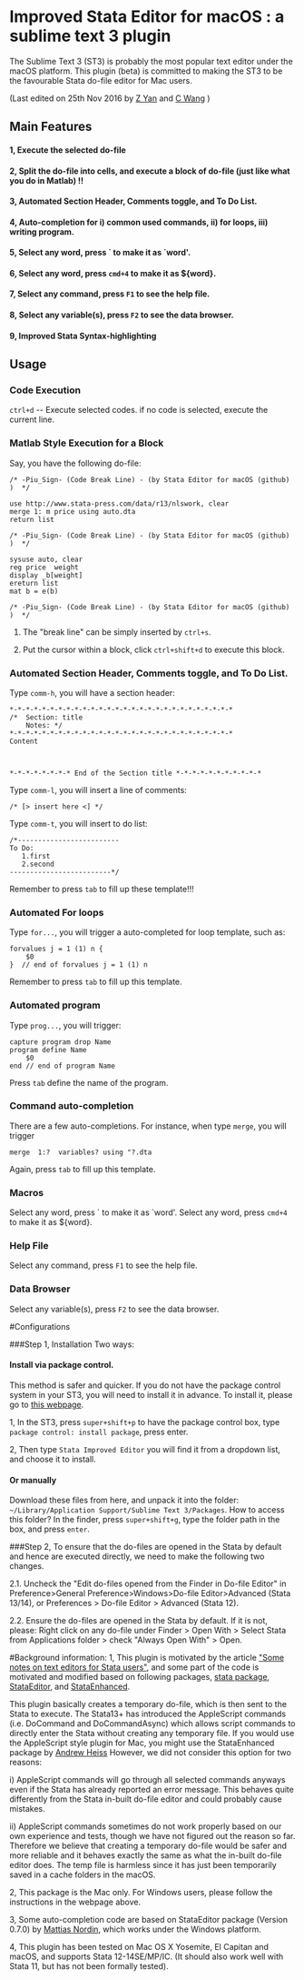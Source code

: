 # Improved Stata Editor for macOS : a sublime text 3 plugin

The Sublime Text 3 (ST3) is probably the most popular text editor under the macOS platform. This plugin (beta) is committed to making the ST3 to be the favourable Stata do-file editor for Mac users.  

(Last edited on 25th Nov 2016 by [Z Yan](mailto:helloyzz@gmail.com) and [C Wang](mailto:flora7819@gmail.com) )

## Main Features
#### 1, Execute the selected do-file 
#### 2, Split the do-file into cells, and execute a block of do-file (just like what you do in Matlab) !!
#### 3, Automated Section Header, Comments toggle, and To Do List.
#### 4, Auto-completion for i) common used commands, ii) for loops, iii) writing program.
#### 5, Select any word, press \` to make it as \`word'. 
#### 6, Select any word, press `cmd+4` to make it as ${word}. 
#### 7, Select any command, press `F1` to see the help file. 
#### 8, Select any variable(s), press `F2` to see the data browser. 
#### 9, Improved Stata Syntax-highlighting  



## Usage 
### Code Execution
`ctrl+d` -- Execute selected codes. if no code is selected, execute the current line.
### Matlab Style Execution for a Block
Say, you have the following do-file:
 
    /* -Piu_Sign- (Code Break Line) - (by Stata Editor for macOS (github) )  */
    
    use http://www.stata-press.com/data/r13/nlswork, clear
    merge 1: m price using auto.dta 
    return list
    
    /* -Piu_Sign- (Code Break Line) - (by Stata Editor for macOS (github) )  */
    
    sysuse auto, clear
    reg price  weight
    display _b[weight]
    ereturn list
    mat b = e(b)
    
    /* -Piu_Sign- (Code Break Line) - (by Stata Editor for macOS (github) )  */
1) The "break line" can be simply inserted by `ctrl+s`.

2) Put the cursor within a block, click  `ctrl+shift+d` to execute this block.

### Automated Section Header, Comments toggle, and To Do List.
Type `comm-h`, you will have a section header:

    *-*-*-*-*-*-*-*-*-*-*-*-*-*-*-*-*-*-*-*-*-*-*-*-*-*-*-*
    /*  Section: title        
        Notes: */
    *-*-*-*-*-*-*-*-*-*-*-*-*-*-*-*-*-*-*-*-*-*-*-*-*-*-*-*
    Content  
    
    
    
    *-*-*-*-*-*-*-* End of the Section title *-*-*-*-*-*-*-*-*-*-*

Type `comm-l`, you will insert a line of comments:

    /* [> insert here <] */ 

Type `comm-t`, you will insert to do list:

    /*------------------------- 
    To Do:
       1.first  
       2.second  
    -------------------------*/ 



Remember to press `tab` to fill up these template!!!

### Automated For loops
Type `for...`, you will trigger a auto-completed for loop template, such as:

    forvalues j = 1 (1) n {
    	$0
    }  // end of forvalues j = 1 (1) n

Remember to press `tab` to fill up this template.

### Automated program
Type `prog...`, you will trigger:

    capture program drop Name
    program define Name
        $0
    end // end of program Name

Press `tab` define the name of the program.




### Command auto-completion
There are a few auto-completions. For instance, when type `merge`, you will trigger

    merge  1:?  variables? using "?.dta

Again, press `tab` to fill up this template.

### Macros
Select any word, press \` to make it as \`word'. 
Select any word, press `cmd+4` to make it as ${word}. 

### Help File 
 Select any command, press `F1` to see the help file. 

### Data Browser
Select any variable(s), press `F2` to see the data browser.

#Configurations

###Step 1, Installation
Two ways:

#### Install via package control. 
This method is safer and quicker. If you do not have the package control system in your ST3, you will need to install it in advance. To install it, please go to [this webpage](https://packagecontrol.io/installation).

1, In the ST3, press `super+shift+p` to have the package control box, type `package control: install package`, press enter. 

2, Then type `Stata Improved Editor` you will find it from a dropdown list, and choose it to install. 

#### Or manually
Download these files from here, and unpack it into the folder: `~/Library/Application Support/Sublime Text 3/Packages`. How to access this folder? In the finder, press `super+shift+g`, type the folder path in the box, and press `enter`.

###Step 2, To ensure that the do-files are opened in the Stata by default and hence are executed  directly, we need to make the following two changes.

2.1. Uncheck the "Edit do-files opened from the Finder in Do-file Editor" in Preference>General Preference>Windows>Do-file Editor>Advanced (Stata 13/14), or Preferences > Do-file Editor > Advanced (Stata 12).

2.2. Ensure the do-files are opened in the Stata by default. If it is not, please:
Right click on any do-file under Finder > Open With > Select Stata from Applications folder > check "Always Open With" > Open.


 
#Background information:
1, This plugin is motivated by the article ["Some notes on text editors for Stata users"](http://fmwww.bc.edu/repec/bocode/t/textEditors.html#vim), and some part of the code is motivated and modified based on following packages, [stata package](github.com/docsteveharris), [StataEditor](github.com/mattiasnordin/), and [StataEnhanced](github.com/andrewheiss/
).

This plugin basically creates a temporary do-file, which is then sent to the Stata to execute.
The Stata13+ has introduced the AppleScript commands (i.e. DoCommand and DoCommandAsync) which allows script commands to directly enter the Stata without creating any temporary file. If you would use the AppleScript style plugin for Mac, you might use the StataEnhanced package by [Andrew Heiss](https://github.com/andrewheiss/SublimeStataEnhanced/)
However, we did not consider this option for two reasons:
 		   
i) AppleScript commands will go through all selected commands anyways even if the Stata has already reported an error message. This behaves quite differently from the Stata in-built do-file editor and could probably cause mistakes.
 		
ii) AppleScript commands sometimes do not work properly based on our own experience and tests, though we have not figured out the reason so far. Therefore we believe that creating a temporary do-file would be safer and more reliable and it behaves exactly the same as what the in-built do-file editor does. The temp file is harmless since it has just been temporarily saved in a cache folders in the macOS.
 
2, This package is the Mac only. For Windows users, please follow the instructions in the webpage above.

3, Some auto-completion code are based on StataEditor package (Version 0.7.0) by [Mattias Nordin](https://github.com/mattiasnordin/StataEditor), which works under the Windows platform.
        
4, This plugin has been tested on Mac OS X Yosemite, El Capitan and macOS, and supports Stata 12-14SE/MP/IC. (It should also work well with Stata 11, but has not been formally tested).
 
